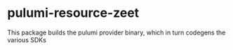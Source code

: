 # pulumi-resource-zeet

This package builds the pulumi provider binary, 
which in turn codegens the various SDKs
